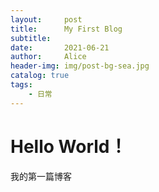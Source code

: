 ```yaml
---
layout:     post
title:      My First Blog
subtitle:   
date:       2021-06-21
author:     Alice
header-img: img/post-bg-sea.jpg
catalog: true
tags:
    - 日常
---
```



# Hello World！

我的第一篇博客
